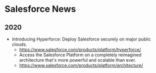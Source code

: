 
# Salesforce News

## 2020
- Introducing Hyperforce: Deploy Salesforce securely on major public clouds.
  + https://www.salesforce.com/products/platform/hyperforce/
  + Access the Salesforce Platform on a completely reimagined architecture that's more powerful and scalable than ever. 
  + https://www.salesforce.com/products/platform/architecture/

